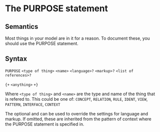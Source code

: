 # The PURPOSE statement

## Semantics

Most things in your model are in it for a reason. To document these, you should use the PURPOSE statement.

## Syntax

`PURPOSE` `<type of thing>` `<name>` `<language>?` `<markup>?` `<list of references>?`

`{+` `<anything>` `+}`

Where `<type of thing>` and `<name>` are the type and name of the thing that is refered to. This could be one of: `CONCEPT`, `RELATION`, `RULE`, `IDENT`, `VIEW`, `PATTERN`, `INTERFACE`, `CONTEXT`

The optional  and  can be used to override the settings for language and markup. If omitted, these are inherited from the pattern of context where the PURPOSE statement is specified in.

